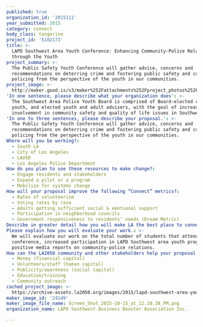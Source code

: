 ```yaml
---
published: true
organization_id: '2015111'
year_submitted: 2015
category: connect
body_class: tangerine
project_id: '5102173'
title: >-
  LAPD Southwest Area Youth Conference: Enhancing Community-Police Relations
  through the Youth
project_summary: >-
  The Public Safety Youth Conference will gather advice, concerns and
  recommendations on deterring crime and fostering public safety and community
  policing from the perspective of the youth in our communities.
project_image: >-
  http://maker.good.is/s3/maker%252Fattachments%252Fproject_photos%252Fimages%252F24149%252Fdisplay%252FScreen_Shot_2015-10-15_at_12.10.38_PM.png=c570x385
'In one sentence, please describe what your organization does': >-
  The Southwest Area Police Youth Board is comprised of Board-elected community
  youth, and elected youth and adult advisers, with the goal of increasing youth
  involvement in community safety and quality of life issues in Southwest Area.
'In one to three sentences, please describe your proposal.': >-
  The Public Safety Youth Conference will gather advice, concerns and
  recommendations on deterring crime and fostering public safety and community
  policing from the perspective of the youth in our communities.
Where will you be working?:
  - South LA
  - City of Los Angeles
  - LAUSD
  - Los Angeles Police Department
How do you plan to use these resources to make change?:
  - Engage residents and stakeholders
  - Expand a pilot or a program
  - Mobilize for systems change
How will your proposal improve the following “Connect” metrics?:
  - Rates of volunteerism
  - Voting rates by race
  - Adults getting sufficient social & emotional support
  - Participation in neighborhood councils
  - Government responsiveness to residents’ needs (Dream Metric)
Describe in greater detail how you will make LA the best place to connect.: "Today the youth are constantly dealing with the issues of police violence, narcotics, bullying and neighborhood gangs in real life and through social media; Leaving a generation wanting to make a difference and have a voice in their communities.\r\n\r\nThe Public Safety Youth Conference will make LA the best place to connect by creating a platform where students in Los Angeles can have a dialogue with Los Angeles police and facilitators to address concerns and create solutions on deterring crime and improving community-police relations. The future result is to ensure more positive interactions between all community members and police and increase youth involvement in public safety. \r\n "
Please explain how you will evaluate your work.: >-
  We will evaluate our work on the total number of students that attend the
  conference, increased participation in LAPD Southwest area youth programs and
  positive media reports on community-police relations.
How can the LA2050 community and other stakeholders help your proposal succeed?:
  - Money (financial capital)
  - Volunteers/staff (human capital)
  - Publicity/awareness (social capital)
  - Education/training
  - Community outreach
cached_project_image: >-
  https://archive-assets.la2050.org/images/2015/lapd-southwest-area-youth-conference-enhancing-community-police-relations-through-the-youth/maker.good.is/s3/maker%252Fattachments%252Fproject_photos%252Fimages%252F24149%252Fdisplay%252FScreen_Shot_2015-10-15_at_12.10.38_PM.png=c570x385.png
maker_image_id: '24149'
maker_image_file_name: Screen_Shot_2015-10-15_at_12.10.38_PM.png
organization_name: LAPD Southwest Business Booster Association Inc.

---
```

